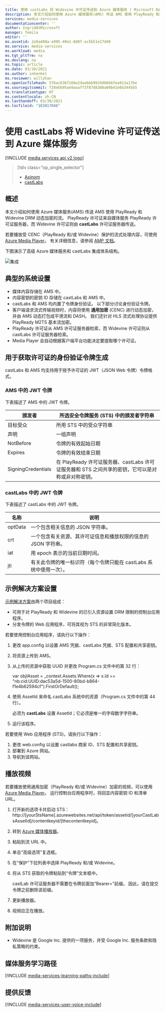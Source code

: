 ```yaml
---
title: 使用 castLabs 将 Widevine 许可证传送到 Azure 媒体服务 | Microsoft Docs
description: 本文介绍如何使用 Azure 媒体服务(AMS) 传送 AMS 使用 PlayReady 和 Widevine DRM 动态加密的流。
services: media-services
documentationcenter: ''
author: IngridAtMicrosoft
manager: femila
editor: ''
ms.assetid: 2a9a408a-a995-49e1-8d8f-ac5b51e17d40
ms.service: media-services
ms.workload: media
ms.tgt_pltfrm: na
ms.devlang: na
ms.topic: article
ms.date: 03/10/2021
ms.author: inhenkel
ms.reviewer: willzhan
ms.openlocfilehash: 576ac636f166e2daebbb9919d6666fea913a17be
ms.sourcegitcommit: f28ebb95ae9aaaff3f87d8388a09b41e0b3445b5
ms.translationtype: HT
ms.contentlocale: zh-CN
ms.lasthandoff: 03/30/2021
ms.locfileid: "103017046"
---
```

# <a name="using-castlabs-to-deliver-widevine-licenses-to-azure-media-services"></a>使用 castLabs 将 Widevine 许可证传送到 Azure 媒体服务

[!INCLUDE [media services api v2 logo](./includes/v2-hr.md)]
 
> [!div class="op_single_selector"]
> * [Axinom](media-services-axinom-integration.md)
> * [castLabs](media-services-castlabs-integration.md)
> 
> 

## <a name="overview"></a>概述

本文介绍如何使用 Azure 媒体服务(AMS) 传送 AMS 使用 PlayReady 和 Widevine DRM 动态加密的流。 PlayReady 许可证来自媒体服务 PlayReady 许可证服务器，而 Widevine 许可证则由 **castLabs** 许可证服务器传送。

若要播放受 CENC（PlayReady 和/或 Widevine）保护的流式处理内容，可使用 [Azure Media Player](https://aka.ms/azuremediaplayer)。 有关详细信息，请参阅 [AMP 文档](https://amp.azure.net/libs/amp/latest/docs/)。

下图演示了高级 Azure 媒体服务和 castLabs 集成体系结构。

![集成](./media/media-services-castlabs-integration/media-services-castlabs-integration.png)

## <a name="typical-system-set-up"></a>典型的系统设置

* 媒体内容存储在 AMS 中。
* 内容密钥的密钥 ID 存储在 castLabs 和 AMS 中。
* castLabs 和 AMS 均内置了令牌身份验证。 以下部分讨论身份验证令牌。 
* 客户端请求流式传输视频时，内容将使用 **通用加密** (CENC) 进行动态加密，并由 AMS 动态打包成平滑流和 DASH。 我们还针对 HLS 流式处理协议提供 PlayReady M2TS 基本流加密。
* PlayReady 许可证从 AMS 许可证服务器检索，而 Widevine 许可证则从 castLabs 许可证服务器检索。 
* Media Player 会自动根据客户端平台功能决定要提取哪个许可证。 

## <a name="authentication-token-generation-for-getting-a-license"></a>用于获取许可证的身份验证令牌生成

castLabs 和 AMS 均支持用于授予许可证的 JWT（JSON Web 令牌）令牌格式。 

### <a name="jwt-token-in-ams"></a>AMS 中的 JWT 令牌

下表描述了 AMS 中的 JWT 令牌。 

| 颁发者 | 所选安全令牌服务 (STS) 中的颁发者字符串 |
| --- | --- |
| 目标受众 |所用 STS 中的受众字符串 |
| 声明 |一组声明 |
| NotBefore |令牌的有效起始日期 |
| Expires |令牌的有效结束日期 |
| SigningCredentials |在 PlayReady 许可证服务器、castLabs 许可证服务器和 STS 之间共享的密钥，它可以是对称或非对称密钥。 |

### <a name="jwt-token-in-castlabs"></a>castLabs 中的 JWT 令牌

下表描述了 castLabs 中的 JWT 令牌。 

| 名称 | 说明 |
| --- | --- |
| optData |一个包含相关信息的 JSON 字符串。 |
| crt |一个包含有关资源、其许可证信息和播放权限的信息的 JSON 字符串。 |
| iat |用 epoch 表示的当前日期时间。 |
| jti |有关此令牌的唯一标识符（每个令牌只能在 castLabs 系统中使用一次）。 |

## <a name="sample-solution-setup"></a>示例解决方案设置

[示例解决方案](https://github.com/AzureMediaServicesSamples/CastlabsIntegration)由两个项目组成：

* 可用于对 PlayReady 和 Widevine 的已引入资源设置 DRM 限制的控制台应用程序。
* 分发令牌的 Web 应用程序，可将其视为 STS 的非常简化版本。

若要使用控制台应用程序，请执行以下操作：

1. 更改 app.config 以设置 AMS 凭据、castLabs 凭据、STS 配置和共享密钥。
2. 将资源上传到 AMS。
3. 从上传的资源中获取 UUID 并更改 Program.cs 文件中的第 32 行：
   
      var objIAsset = _context.Assets.Where(x => x.Id == "nb:cid:UUID:dac53a5d-1500-80bd-b864-f1e4b62594cf").FirstOrDefault();
4. 使用 AssetId 来命名 castLabs 系统中的资源（Program.cs 文件中的第 44 行）。
   
   必须为 **castLabs** 设置 AssetId；它必须是唯一的字母数字字符串。
5. 运行该程序。

若要使用 Web 应用程序 (STS)，请执行以下操作：

1. 更改 web.config 以设置 castlabs 商家 ID、STS 配置和共享密钥。
2. 部署到 Azure 网站。
3. 导航到该网站。

## <a name="playing-back-a-video"></a>播放视频

若要播放使用通用加密（PlayReady 和/或 Widevine）加密的视频，可以使用 [Azure Media Player](https://aka.ms/azuremediaplayer)。 运行控制台应用程序时，将回显内容密钥 ID 和清单 URL。

1. 打开新的选项卡并启动 STS：http://[yourStsName].azurewebsites.net/api/token/assetid/[yourCastLabsAssetId]/contentkeyid/[thecontentkeyid]。
2. 转到 [Azure 媒体播放器](https://aka.ms/azuremediaplayer)。
3. 粘贴到流 URL 中。
4. 单击“高级选项”复选框。
5. 在“保护”下拉列表中选择 PlayReady 和/或 Widevine。
6. 将从 STS 获取的令牌粘贴到“令牌”文本框中。 
   
   castLab 许可证服务器不需要在令牌前面加“Bearer=”前缀。 因此，请在提交令牌之前删除该前缀。
7. 更新播放器。
8. 视频应正在播放。

## <a name="additional-notes"></a>附加说明

* Widevine 是 Google Inc. 提供的一项服务，并受 Google Inc. 服务条款和隐私策略的约束。

## <a name="media-services-learning-paths"></a>媒体服务学习路径
[!INCLUDE [media-services-learning-paths-include](../../../includes/media-services-learning-paths-include.md)]

## <a name="provide-feedback"></a>提供反馈
[!INCLUDE [media-services-user-voice-include](../../../includes/media-services-user-voice-include.md)]

